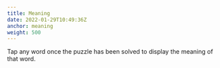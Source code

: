 ```yaml
---
title: Meaning
date: 2022-01-29T10:49:36Z
anchor: meaning
weight: 500
---
```


Tap any word once the puzzle has been solved to display the meaning of
that word.
